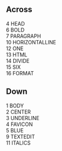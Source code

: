 Across
---
4 HEAD  
6 BOLD  
7 PARAGRAPH  
10 HORIZONTALLINE  
12 ONE  
13 HTML  
14 DIVIDE  
15 SIX  
16 FORMAT  

Down
---
1 BODY  
2 CENTER  
3 UNDERLINE  
4 FAVICON  
5 BLUE  
9 TEXTEDIT  
11 ITALICS  